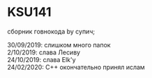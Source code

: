 # KSU141
сборник говнокода
 by супич;
 

30/09/2019: слишком много папок  
2/10/2019: слава Лесиву  
24/10/2019: слава Elk'у  
24/02/2020: C++ окончательно принял ислам  
